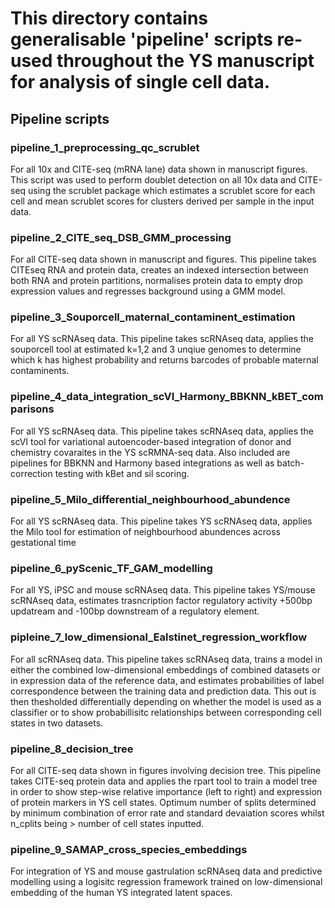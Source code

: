# This directory contains generalisable 'pipeline' scripts re-used throughout the YS manuscript for analysis of single cell data.

## Pipeline scripts

### pipeline_1_preprocessing_qc_scrublet
For all 10x and CITE-seq (mRNA lane) data shown in manuscript figures.
This script was used to perform doublet detection on all 10x data and CITE-seq using the scrublet package which estimates a scrublet score for each cell and mean scrublet scores for clusters derived per sample in the input data.

### pipeline_2_CITE_seq_DSB_GMM_processing
For all CITE-seq data shown in manuscript and figures. 
This pipeline takes CITEseq RNA and protein data, creates an indexed intersection between both RNA and protein partitions, normalises protein data to empty drop expression values and regresses background using a GMM model.

### pipeline_3_Souporcell_maternal_contaminent_estimation
For all YS scRNAseq data. 
This pipeline takes scRNAseq data, applies the souporcell tool at estimated k=1,2 and 3 unqiue genomes to determine which k has highest probability and returns barcodes of probable maternal contaminents. 

### pipeline_4_data_integration_scVI_Harmony_BBKNN_kBET_comparisons
For all YS scRNAseq data. 
This pipeline takes scRNAseq data, applies the scVI tool for variational autoencoder-based integration of donor and chemistry covaraites in the YS scRMNA-seq data. Also included are pipelines for BBKNN and Harmony based integrations as well as batch-correction testing with kBet and sil scoring.

### pipeline_5_Milo_differential_neighbourhood_abundence
For all YS scRNAseq data. 
This pipeline takes YS scRNAseq data, applies the Milo tool for estimation of neighbourhood abundences across gestational time

### pipeline_6_pyScenic_TF_GAM_modelling
For all YS, iPSC and mouse scRNAseq data.
This pipeline takes YS/mouse scRNAseq data, estimates trasncription factor regulatory activity +500bp updatream and -100bp downstream of a regulatory element.

### pipleine_7_low_dimensional_Ealstinet_regression_workflow
For all scRNAseq data.
This pipeline takes scRNAseq data, trains a model in either the combined low-dimensional embeddings of combined datasets or in expression data of the reference data, and estimates probabilities of label correspondence between the training data and prediction data. This out is then thesholded differentially depending on whether the model is used as a classifier or to show probabillisitc relationships between corresponding cell states in two datasets.

### pipeline_8_decision_tree
For all CITE-seq data shown in figures involving decision tree.
This pipeline takes CITE-seq protein data and applies the rpart tool to train a model tree in order to show step-wise relative importance (left to right) and expression of protein markers in YS cell states. Optimum number of splits determined by minimum combination of error rate and standard devaiation scores whilst n_cplits being > number of cell states inputted. 

### pipeline_9_SAMAP_cross_species_embeddings
For integration of YS and mouse gastrulation scRNAseq data and predictive modelling using a logisitc regression framework trained on low-dimensional embedding of the human YS integrated latent spaces. 

